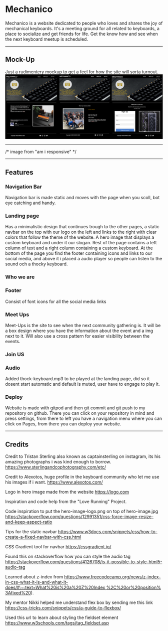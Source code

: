 # Mechanico #

Mechanico is a website dedicated to people who loves and shares the joy of mechanical keyboards.
It's a meeting ground for all related to keyboards, a place to socialize and get friends for life.
Get the know how and see when the next keyboard meetup is scheduled.
_________________________________________________________________________________________________

## Mock-Up ##
Just a rudimentery mockup to get a feel for how the site will sorta turnout.
![Mockup image 1](/assets/images/mechanico-mockup.png)
_________________________________________________________________________________________________

/* image from "am i responsive" */

_________________________________________________________________________________________________

## Features ##

### Navigation Bar ###

Navigation bar is made static and moves with the page when you scoll, bot eye catching and handy.

### Landing page ###

Has a minimalistic design that continues trough to the other pages, a static navbar on the top with our logo on the left
and links to the right with clear colors that follow the theme of the website. 
A hero image that displays a custom keyboard and under it our slogan.
Rest of the page contains a left column of text and a right column containing a custom keyboard.
At the bottom of the page you find the footer containing icons and links to our social media, and above it
i placed a audio player so people can listen to the sound och a thocky keyboard.


### Who we are

### Footer ###
Consist of font icons for all the social media links

### Meet Ups ###

Meet-Ups is the site to see when the next community gathering is.
It will be a box design where you have the information about the event and a img next to it.
Will also use a cross pattern for easier visibility between the events.

### Join US ###

### Audio ###

Added thock-keyboard.mp3 to be played at the landing page, did so it dosent start automatic and default is muted, user have to engage to play it.

### Deploy ###

Website is made with gitpod and then git commit and git push to my repository on github.
There you can click on your repository in mind and press settings, from there to left you have
a navigation menu where you can click on Pages, from there you can deploy your website.
_________________________________________________________________________________________________
## Credits ##

Credit to Tristan Sterling also known as captainsterling on instagram, its his amazing photographs i was kind enough to borrow. https://www.sterlingandcophotography.com/etc/

Credit to Alexotos, huge profile in the keyboard community who let me use his images if i want.
https://www.alexotos.com/

Logo in hero image made from the website https://logo.com

Inspiration and code help from the "Love Running" Project.

Code inspiration to put the hero-image-logo.png on top of hero-image.jpg
https://stackoverflow.com/questions/12991351/css-force-image-resize-and-keep-aspect-ratio

Tips for the static navbar
https://www.w3docs.com/snippets/css/how-to-create-a-fixed-navbar-with-css.html

CSS Gradient tool for navbar
https://cssgradient.io/

Found this on stackoverflow how you can style the audio tag
https://stackoverflow.com/questions/4126708/is-it-possible-to-style-html5-audio-tag

Learned about z-index from
https://www.freecodecamp.org/news/z-index-in-css-what-it-is-and-what-it-does/#:~:text=What%20is%20a%20Z%20Index,%2C%20or%20position%3Afixed%20).

My mentor Nikki helped me understand flex box by sending me this link
https://css-tricks.com/snippets/css/a-guide-to-flexbox/

Used this url to learn about styling the fieldset element
https://www.w3schools.com/tags/tag_fieldset.asp

